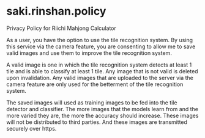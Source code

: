 # saki.rinshan.policy
Privacy Policy for Riichi Mahjong Calculator

   As a user, you have the option to use the tile recognition system. By using this service via the camera feature, you are consenting to allow me to save valid images and use them to improve the tile recognition system.

   A valid image is one in which the tile recognition system detects at least 1 tile and is able to classify at least 1 tile. Any image that is not valid is deleted upon invalidation. Any valid images that are uploaded to the server via the camera feature are only used for the betterment of the tile recognition system.

   The saved images will used as training images to be fed into the tile detector and classifier. The more images that the models learn from and the more varied they are, the more the accuracy should increase. These images will not be distributed to third parties. And these images are transmitted securely over https.
 
